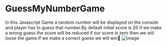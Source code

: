 # GuessMyNumberGame
In this Javascript Game a random number will be displayed on the console and player has to guess that number.By default initial score is 20 if we make a wrong guess the score will be reduced if our score is zero then we will loose the game.If we make a correct guess we will win🎉
![image](https://github.com/DanthuluriSatya/GuessMyNumberGame/assets/54783024/ae8436bf-11f5-41d5-b379-2c25915e41b1)

